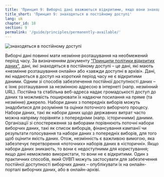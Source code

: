```yaml
---
title: 'Принцип 9: Виборчі дані вважаються відкритими, якщо вони знаходяться в постійному доступі.'
title_short: 'Принцип 9: знаходяться в постійному доступі'
lang: uk
chapter_id: 18
section: 9
permalink: '/guide/principles/permanently-available/'
---
```


![знаходяться в постійному доступі](/images/inventory/principles/permanently-available.png)

Виборчі дані повинні мати незмінне розташування на необмежений період часу. За визначенням документу ["Принципи політики відкритих даних"](http://sunlightfoundation.com/opendataguidelines/#open-access), дані, які знаходяться в постійному доступі – це дані, які мають «незмінне розташування онлайн» або «завжди доступні в архіві». Дані, які надаються в доступ на короткий період часу не є відкритими даними. Одним зі способів забезпечення постійної доступності даних – є їхнє розташування за незмінною адресою в інтернеті (напр. незмінний URL). Постійна та стабільна веб-адреса надає громадськості доступ до даних та можливість поширювати їх надаючи посилання на пряме (та незмінне) джерело. Набори даних з попередніх виборів можуть знадобитися для розуміння та оцінки поточного виборчого процесу. Набори даних, такі як набори даних щодо державних витрат часто можна напряму порівняти з попередніми (напр. історичними) даними. Організації зі спостереження за виборами порівнюють поточні набори виборчих даних, такі як список виборців, фінансування кампанії чи результати голосування та набори даних з попередніх виборів, для того щоб оцінити якість даних. Отож, незмінність є важливою вимогою, яка забезпечує перетворення «поточних» наборів даних в «історичні». Якщо набори даних зникають, то вони є недоступними для користування; якщо дані неможливо використати, то вони не є відкритими. Один з практичних способів, який ОУВП можуть застосувати для забезпечення постійної доступності виборчих даних – опублікувати їх на онлайн-порталі виборчих даних, або в онлайн-архіві.
